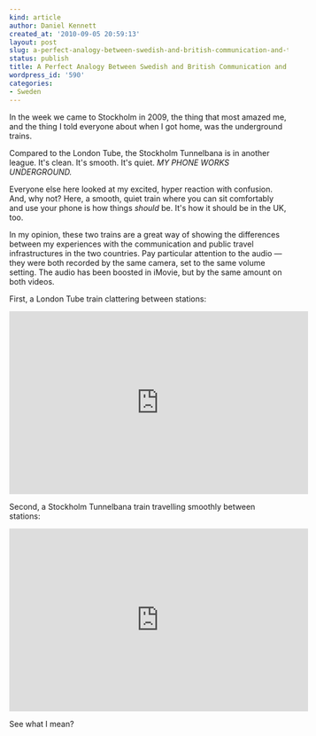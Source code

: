 ```yaml
---
kind: article
author: Daniel Kennett
created_at: '2010-09-05 20:59:13'
layout: post
slug: a-perfect-analogy-between-swedish-and-british-communication-and-travel
status: publish
title: A Perfect Analogy Between Swedish and British Communication and Travel
wordpress_id: '590'
categories:
- Sweden
---
```


<p>In the week we came to Stockholm in 2009, the thing that most amazed me, and the thing I told everyone about when I got home, was the underground trains.</p>
<p>Compared to the London Tube, the Stockholm Tunnelbana is in another league. It's clean. It's smooth. It's quiet. <em>MY PHONE WORKS UNDERGROUND.</em></p>
<p>Everyone else here looked at my excited, hyper reaction with confusion. And, why not? Here, a smooth, quiet train where you can sit comfortably and use your phone is how things <em>should</em> be. It's how it should be in the UK, too.</p>
<p>In my opinion, these two trains are a great way of showing the differences between my experiences with the communication and public travel infrastructures in the two countries. Pay particular attention to the audio — they were both recorded by the same camera, set to the same volume setting. The audio has been boosted in iMovie, but by the same amount on both videos.</p>
<p>First, a London Tube train clattering between stations:</p>
<iframe src="http://www.youtube.com/embed/UdVyT_sFI2U" width="540" height="330" frameborder="0"></iframe>
<p>Second, a Stockholm Tunnelbana train travelling smoothly between stations:</p>
<iframe src="http://www.youtube.com/embed/OM8m3Gsd9kw" width="540" height="330" frameborder="0"></iframe>
<p>See what I mean?</p>